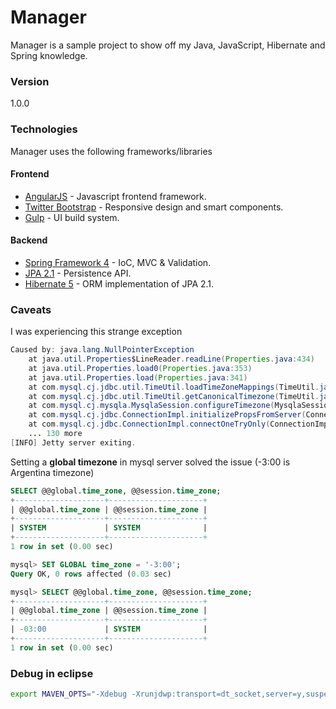 # Manager

Manager is a sample project to show off my Java, JavaScript, Hibernate and Spring knowledge.

### Version
1.0.0

### Technologies

Manager uses the following frameworks/libraries

#### Frontend

* [AngularJS] - Javascript frontend framework.
* [Twitter Bootstrap] - Responsive design and smart components.
* [Gulp] - UI build system.

#### Backend

* [Spring Framework 4] - IoC, MVC & Validation.
* [JPA 2.1] - Persistence API.
* [Hibernate 5] - ORM implementation of JPA 2.1.

### Caveats

I was experiencing this strange exception

```java
Caused by: java.lang.NullPointerException
	at java.util.Properties$LineReader.readLine(Properties.java:434)
	at java.util.Properties.load0(Properties.java:353)
	at java.util.Properties.load(Properties.java:341)
	at com.mysql.cj.jdbc.util.TimeUtil.loadTimeZoneMappings(TimeUtil.java:163)
	at com.mysql.cj.jdbc.util.TimeUtil.getCanonicalTimezone(TimeUtil.java:109)
	at com.mysql.cj.mysqla.MysqlaSession.configureTimezone(MysqlaSession.java:308)
	at com.mysql.cj.jdbc.ConnectionImpl.initializePropsFromServer(ConnectionImpl.java:2474)
	at com.mysql.cj.jdbc.ConnectionImpl.connectOneTryOnly(ConnectionImpl.java:1817)
	... 130 more
[INFO] Jetty server exiting.
```
Setting a **global timezone** in mysql server solved the issue (-3:00 is Argentina timezone)
```sql
SELECT @@global.time_zone, @@session.time_zone;
+--------------------+---------------------+
| @@global.time_zone | @@session.time_zone |
+--------------------+---------------------+
| SYSTEM             | SYSTEM              |
+--------------------+---------------------+
1 row in set (0.00 sec)

mysql> SET GLOBAL time_zone = '-3:00';
Query OK, 0 rows affected (0.03 sec)

mysql> SELECT @@global.time_zone, @@session.time_zone;
+--------------------+---------------------+
| @@global.time_zone | @@session.time_zone |
+--------------------+---------------------+
| -03:00             | SYSTEM              |
+--------------------+---------------------+
1 row in set (0.00 sec)
```

### Debug in eclipse

```sh
export MAVEN_OPTS="-Xdebug -Xrunjdwp:transport=dt_socket,server=y,suspend=n,address=8000"
```
   
   [Twitter Bootstrap]: <http://twitter.github.com/bootstrap/>
   [AngularJS]: <http://angularjs.org>
   [Gulp]: <http://gulpjs.com>
   [Spring Framework 4]: <https://projects.spring.io/spring-framework/>
   [Hibernate 5]: <http://hibernate.org/orm/>
   [JPA 2.1]: <https://jcp.org/en/jsr/detail?id=338>